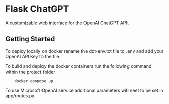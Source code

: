 # Flask ChatGPT

A customizable web interface for the OpenAI ChatGPT API.

## Getting Started

To deploy locally on docker rename the dot-env.txt file to .env and add your OpenAI API Key to the file.

To build and deploy the docker containers run the following command within the project folder
```
    docker compose up
```

To use Microsoft OpenAI service additional parameters will neet to be set in app/routes.py.

